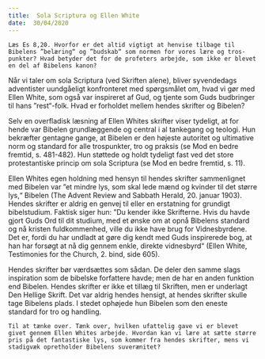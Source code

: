 ```yaml
---
title:  Sola Scriptura og Ellen White
date:  30/04/2020
---
```


`Læs Es 8,20. Hvorfor er det altid vigtigt at henvise tilbage til Bibelens ”belæring“ og ”budskab“ som normen for vores lære og tros-punkter? Hvad betyder det for de profeters arbejde, som ikke er blevet en del af Bibelens kanon?`

Når vi taler om sola Scriptura (ved Skriften alene), bliver syvendedags adventister uundgåeligt konfronteret med spørgsmålet om, hvad vi gør med Ellen White, som også var inspireret af Gud, og tjente som Guds budbringer til hans ”rest“-folk. Hvad er forholdet mellem hendes skrifter og Bibelen?

Selv en overfladisk læsning af Ellen Whites skrifter viser tydeligt, at for hende var Bibelen grundlæggende og central i al tankegang og teologi. Hun bekræfter gentagne gange, at Bibelen er den højeste autoritet og ultimative norm og standard for alle trospunkter, tro og praksis (se Mod en bedre fremtid, s. 481-482). Hun støttede og holdt tydeligt fast ved det store protestantiske princip om sola Scriptura (se Mod en bedre fremtid, s. 11).

Ellen Whites egen holdning med hensyn til hendes skrifter sammenlignet med Bibelen var ”et mindre lys, som skal lede mænd og kvinder til det større lys,“ Bibelen (The Advent Review and Sabbath Herald, 20. januar 1903). Hendes skrifter er aldrig en genvej til eller en erstatning for grundigt bibelstudium. Faktisk siger hun: ”Du kender ikke Skrifterne. Hvis du havde gjort Guds Ord til dit studium, med et ønske om at opnå Bibelens standard og nå kristen fuldkommenhed, ville du ikke have brug for Vidnesbyrdene. Det er, fordi du har undladt at gøre dig kendt med Guds inspirerede bog, at han har forsøgt at nå dig gennem enkle, direkte vidnesbyrd“ (Ellen White, Testimonies for the Church, 2. bind, side 605).

Hendes skrifter bør værdsættes som sådan. De deler den samme slags inspiration som de bibelske forfattere havde; men de har en anden funktion end Bibelen. Hendes skrifter er ikke et tillæg til Skriften, men er underlagt Den Hellige Skrift. Det var aldrig hendes hensigt, at hendes skrifter skulle tage Bibelens plads. I stedet ophøjede hun Bibelen som den eneste standard for tro og handling.

`Til at tænke over. Tænk over, hvilken ufattelig gave vi er blevet givet gennem Ellen Whites arbejde. Hvordan kan vi lære at sætte større pris på det fantastiske lys, som kommer fra hendes skrifter, mens vi stadigvæk opretholder Bibelens suverænitet?`